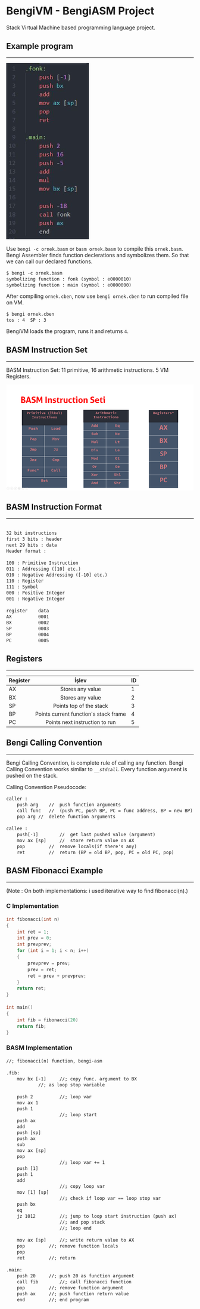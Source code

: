 # BengiVM - BengiASM Project

Stack Virtual Machine based programming language project.

## Example program
---
![ornek_program](_img/ornek_basm.JPG)

Use `bengi -c ornek.basm` or `basm ornek.basm` to compile this `ornek.basm`. Bengi Assembler finds function declerations and symbolizes them. So that we can call our declared functions.

```
$ bengi -c ornek.basm
symbolizing function : fonk (symbol : e0000010)
symbolizing function : main (symbol : e0000000)
```

After compiling `ornek.cben`, now use `bengi ornek.cben` to run compiled file on VM.

```
$ bengi ornek.cben
tos : 4  SP : 3
```

BengiVM loads the program, runs it and returns `4`.

## BASM Instruction Set
---

BASM Instruction Set:
11 primitive, 16 arithmetic instructions.
5 VM Registers.

![InstructionSet](_img/instruction_set.png)


## BASM Instruction Format
---
```text

32 bit instructions
first 3 bits : header
next 29 bits : data
Header format :

100 : Primitive Instruction
011 : Addressing ([10] etc.)
010 : Negative Addressing ([-10] etc.)
110 : Register
111 : Symbol
000 : Positive Integer
001 : Negative Integer

register	data
AX			0001
BX			0002
SP			0003
BP			0004
PC			0005
```

## Registers
---

| Register     | İşlev                                    |ID  |
|:-------------|:----------------------------------------:|:---|
| AX           | Stores any value                         | 1  |
| BX           | Stores any value                         | 2  |
| SP           | Points top of the stack                  | 3  |
| BP           | Points current function's stack frame    | 4  |
| PC           | Points next instruction to run           | 5  |


## Bengi Calling Convention
---
Bengi Calling Convention, is complete rule of calling any function. Bengi Calling Convention works similar to _`__stdcall`_. Every function argument is pushed on the stack.

Calling Convention Pseudocode:
```assembly
caller :
    push arg	//	push function arguments
    call func	//	(push PC, push BP, PC = func address, BP = new BP)
    pop arg	//	delete function arguments

callee :
    push[-1]		//	get last pushed value (argument)
    mov ax [sp] 	//	store return value on AX
    pop			//	remove locals(if there's any)
    ret			//	return (BP = old BP, pop, PC = old PC, pop)
```



## BASM Fibonacci Example
---

(Note : On both implementations: i used iterative way to find fibonacci(n).)
### C Implementation

```c
int fibonacci(int n)
{
    int ret = 1;
    int prev = 0;
    int prevprev;
    for (int i = 1; i < n; i++)
    {
        prevprev = prev;
        prev = ret;
        ret = prev + prevprev;
    }
	return ret;
}

int main()
{
    int fib = fibonacci(20)
    return fib;
}
```

### BASM Implementation

```assembly
//; fibonacci(n) function, bengi-asm

.fib:
    mov bx [-1]   	//; copy func. argument to BX
			//; as loop stop variable

    push 2        	//; loop var
    mov ax 1
    push 1
                  	//; loop start
    push ax
    add
    push [sp]
    push ax
    sub 
    mov ax [sp]
    pop
                  	//; loop var += 1
    push [1]
    push 1
    add
                	//; copy loop var
    mov [1] [sp]
                	//; check if loop var == loop stop var
    push bx      
    eq
    jz 1012     	//; jump to loop start instruction (push ax)
                	//; and pop stack
                	//; loop end

    mov ax [sp]		//; write return value to AX
    pop			//; remove function locals
    pop
    ret			//; return 

.main:
    push 20		//; push 20 as function argument
    call fib 		//; call fibonacci function
    pop			//; remove function argument
    push ax		//; push function return value
    end			//; end program
```